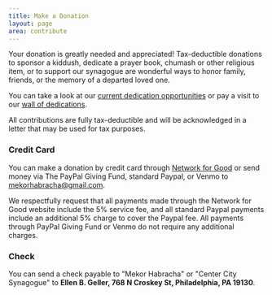 ```yaml
---
title: Make a Donation
layout: page
area: contribute
---
```


Your donation is greatly needed and appreciated! Tax-deductible donations to sponsor a kiddush, dedicate a prayer book, chumash or other religious item, or to support our synagogue are wonderful ways to honor family, friends, or the memory of a departed loved one. 

You can take a look at our [current dedication opportunities]({{site.url}}/contribute/dedicate.html) or pay a visit to our [wall of dedications]({{site.url}}/about/dedications.html).

All contributions are fully tax-deductible and will be acknowledged in a letter that may be used for tax purposes.

### Credit Card

You can make a donation by credit card through [Network for Good](https://www.networkforgood.org/donation/MakeDonation.aspx?ORGID2=743159417&vlrStratCode=i5aJaEZgnYPk5THDQP2UglyUenM%2bp0L1v3qcVXzciSYv3%2bGnp3deQ3pEwlV%2bZ%2fL2) or send money via The PayPal Giving Fund, standard Paypal, or Venmo to mekorhabracha@gmail.com. 

We respectfully request that all payments made through the Network for Good website include the 5% service fee, and all standard Paypal payments include an additional 5% charge to cover the Paypal fee. All payments through PayPal Giving Fund or Venmo do not require any additional charges.

### Check

You can send a check payable to "Mekor Habracha" or "Center City Synagogue" to **Ellen B. Geller, 768 N Croskey St, Philadelphia, PA 19130**.

